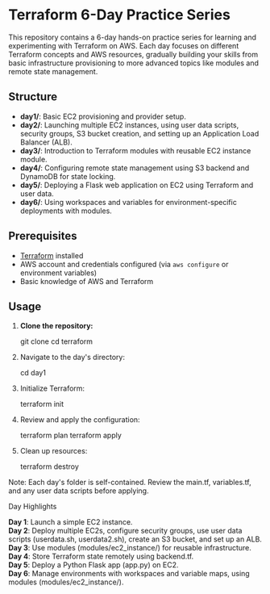 # Terraform 6-Day Practice Series

This repository contains a 6-day hands-on practice series for learning and experimenting with Terraform on AWS. Each day focuses on different Terraform concepts and AWS resources, gradually building your skills from basic infrastructure provisioning to more advanced topics like modules and remote state management.

## Structure

- **day1/**: Basic EC2 provisioning and provider setup.
- **day2/**: Launching multiple EC2 instances, using user data scripts, security groups, S3 bucket creation, and setting up an Application Load Balancer (ALB).
- **day3/**: Introduction to Terraform modules with reusable EC2 instance module.
- **day4/**: Configuring remote state management using S3 backend and DynamoDB for state locking.
- **day5/**: Deploying a Flask web application on EC2 using Terraform and user data.
- **day6/**: Using workspaces and variables for environment-specific deployments with modules.

## Prerequisites

- [Terraform](https://www.terraform.io/downloads.html) installed
- AWS account and credentials configured (via `aws configure` or environment variables)
- Basic knowledge of AWS and Terraform

## Usage

1. **Clone the repository:**

   git clone <repo-url>
   cd terraform

2. Navigate to the day's directory:

    cd day1

3. Initialize Terraform:

    terraform init

4. Review and apply the configuration:

    terraform plan
    terraform apply

5. Clean up resources:

    terraform destroy

Note: Each day's folder is self-contained. Review the main.tf, variables.tf, and any user data scripts before applying.

Day Highlights

**Day 1**: Launch a simple EC2 instance. <br/>
**Day 2**: Deploy multiple EC2s, configure security groups, use user data scripts (userdata.sh, userdata2.sh), create an S3 bucket, and set up an ALB. <br/>
**Day 3**: Use modules (modules/ec2_instance/) for reusable infrastructure. <br/>
**Day 4**: Store Terraform state remotely using backend.tf. <br/>
**Day 5**: Deploy a Python Flask app (app.py) on EC2. <br/>
**Day 6**: Manage environments with workspaces and variable maps, using modules (modules/ec2_instance/).
